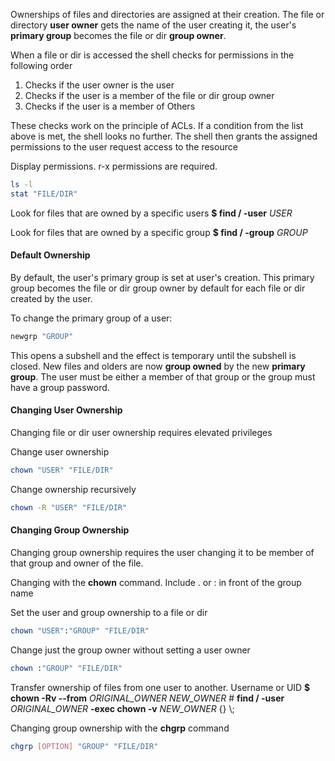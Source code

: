 
Ownerships of files and directories are assigned at their creation. The file or directory **user owner** gets the name of the user creating it, the user's **primary group** becomes the file or dir **group owner**.

When a file or dir is accessed the shell checks for permissions in the following order

1. Checks if the user owner is the user
2. Checks if the user is a member of the file or dir group owner
3. Checks if the user is a member of Others

These checks work on the principle of ACLs. If a condition from the list above is met, the shell looks no further. 
The shell then grants the assigned permissions to the user request access to the resource

Display permissions. r-x permissions are required.

``` bash
ls -l
stat "FILE/DIR"
```

Look for files that are owned by a specific users
**$ find / -user** *USER*

Look for files that are owned by a specific group
**$ find / -group** *GROUP*

#### Default Ownership

By default, the user's primary group is set at user's creation. This primary group becomes the file or dir group owner by default for each file or dir created by the user.

To change the primary group of a user:

``` bash
newgrp "GROUP"
```

This opens a subshell and the effect is temporary until the subshell is closed.
New files and olders are now **group owned** by the new **primary group**. The user must be either a member of that group or the group must have a group password.

#### Changing User Ownership

Changing file or dir user ownership requires elevated privileges

Change user ownership

``` bash
chown "USER" "FILE/DIR"
```

Change ownership recursively

``` bash
chown -R "USER" "FILE/DIR"
```

#### Changing Group Ownership

Changing group ownership requires the user changing it to be member of that group and owner of the file.

Changing with the **chown** command. Include . or : in front of the group name

Set the user and group ownership to a file or dir

``` bash
chown "USER":"GROUP" "FILE/DIR"
```

Change just the group owner without setting a user owner

``` bash
chown :"GROUP" "FILE/DIR"
```

Transfer ownership of files from one user to another. Username or UID
**$ chown -Rv --from** *ORIGINAL_OWNER NEW_OWNER*
\# **find / -user** *ORIGINAL_OWNER* **-exec chown -v** *NEW_OWNER* {} \\;

Changing group ownership with the **chgrp** command

``` bash
chgrp [OPTION] "GROUP" "FILE/DIR"
```
